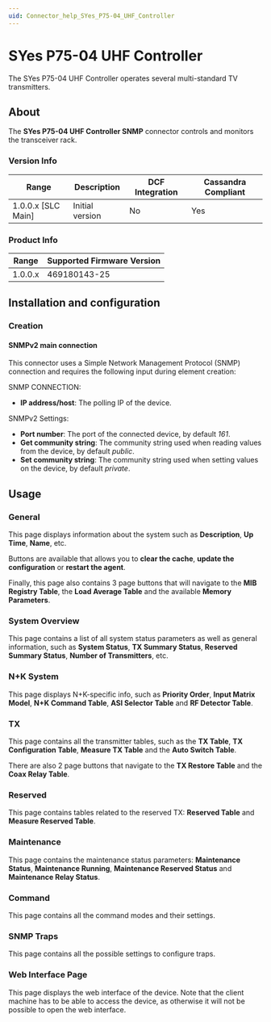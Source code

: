 ```yaml
---
uid: Connector_help_SYes_P75-04_UHF_Controller
---
```


# SYes P75-04 UHF Controller

The SYes P75-04 UHF Controller operates several multi-standard TV transmitters.

## About

The **SYes P75-04 UHF Controller SNMP** connector controls and monitors the transceiver rack.

### Version Info

| Range | Description | DCF Integration | Cassandra Compliant |
|----------------------|-----------------|---------------------|-------------------------|
| 1.0.0.x \[SLC Main\] | Initial version | No                  | Yes                     |

### Product Info

| Range | Supported Firmware Version |
|------------------|-----------------------------|
| 1.0.0.x          | 469180143-25                |

## Installation and configuration

### Creation

#### SNMPv2 main connection

This connector uses a Simple Network Management Protocol (SNMP) connection and requires the following input during element creation:

SNMP CONNECTION:

- **IP address/host**: The polling IP of the device.

SNMPv2 Settings:

- **Port number**: The port of the connected device, by default *161*.
- **Get community string**: The community string used when reading values from the device, by default *public*.
- **Set community string**: The community string used when setting values on the device, by default *private*.

## Usage

### General

This page displays information about the system such as **Description**, **Up Time**, **Name**, etc.

Buttons are available that allows you to **clear the cache**, **update the configuration** or **restart the agent**.

Finally, this page also contains 3 page buttons that will navigate to the **MIB Registry Table**, the **Load Average Table** and the available **Memory Parameters**.

### System Overview

This page contains a list of all system status parameters as well as general information, such as **System Status**, **TX Summary Status**, **Reserved Summary Status**, **Number of Transmitters**, etc.

### N+K System

This page displays N+K-specific info, such as **Priority Order**, **Input Matrix Model**, **N+K Command Table**, **ASI Selector Table** and **RF Detector Table**.

### TX

This page contains all the transmitter tables, such as the **TX Table**, **TX Configuration Table**, **Measure TX Table** and the **Auto Switch Table**.

There are also 2 page buttons that navigate to the **TX Restore Table** and the **Coax Relay Table**.

### Reserved

This page contains tables related to the reserved TX: **Reserved Table** and **Measure Reserved Table**.

### Maintenance

This page contains the maintenance status parameters: **Maintenance Status**, **Maintenance Running**, **Maintenance Reserved Status** and **Maintenance Relay Status**.

### Command

This page contains all the command modes and their settings.

### SNMP Traps

This page contains all the possible settings to configure traps.

### Web Interface Page

This page displays the web interface of the device. Note that the client machine has to be able to access the device, as otherwise it will not be possible to open the web interface.
